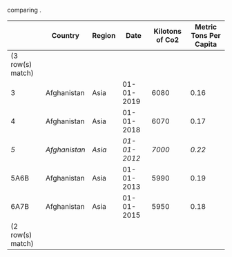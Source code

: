 comparing .

|      | Country       | Region | Date         | Kilotons of Co2 | Metric Tons Per Capita |
| ---- | ------------- | ------ | ------------ | --------------- | ---------------------- |
| (3 row(s) match) |
| 3    | Afghanistan   | Asia   | 01-01-2019   | 6080            | 0.16                   |
| 4    | Afghanistan   | Asia   | 01-01-2018   | 6070            | 0.17                   |
| *5*  | *Afghanistan* | *Asia* | *01-01-2012* | *7000*          | *0.22*                 |
| 5A6B | Afghanistan   | Asia   | 01-01-2013   | 5990            | 0.19                   |
| 6A7B | Afghanistan   | Asia   | 01-01-2015   | 5950            | 0.18                   |
| (2 row(s) match) |
